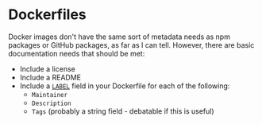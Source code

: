 # Dockerfiles

Docker images don't have the same sort of metadata needs as npm packages or GitHub packages, as far as I can tell. However, there are basic documentation needs that should be met:
- Include a license
- Include a README
- Include a [`LABEL`](https://docs.docker.com/engine/reference/builder/#label) field in your Dockerfile for each of the following:
  - `Maintainer`
  - `Description`
  - `Tags` (probably a string field - debatable if this is useful)
